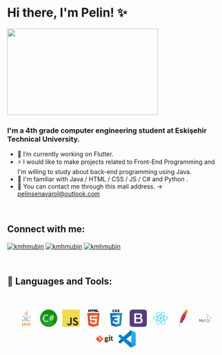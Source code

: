 # Hi there, I'm Pelin! :sparkles: 

<img src="https://media.giphy.com/media/CcwLAV11cALh3OuEJ5/giphy.gif" width="350" height="200" align-items="center" />


### I'm a 4th grade computer engineering student at Eskişehir Technical University.

- 🌱 I’m currently working on Flutter.
- ⚡ I would like to make projects related to Front-End Programming and I'm willing to study about back-end programming using Java.
- 💬 I'm familiar with Java / HTML / CSS / JS / C# and Python .
- 🧐 You can contact me through this mail address. -> pelinsenavarol@outlook.com

</br>

 <!-- Connect with me -->
 <h2 align="left">Connect with me:</h3>
 <p align="left">
  
 <a href="https://www.linkedin.com/in/pelin-sena-varol/" target="blank"><img align="center" src="https://github.com/kmhmubin/kmhmubin/blob/master/assets/linkedin.svg" alt="kmhmubin" height="30" width="30" /></a>
   <a href="https://twitter.com/psvderler" target="blank"><img align="center" src="https://github.com/kmhmubin/kmhmubin/blob/master/assets/twitter.svg" alt="kmhmubin" height="30" width="30" /></a>
 <a href="https://www.instagram.com/pelinsenavarol/" target="blank"><img align="center" src="https://github.com/kmhmubin/kmhmubin/blob/master/assets/instagram.svg" alt="kmhmubin" height="30" width="30" /></a>
  
  </br>


## 🧰 Languages and Tools:
</br>
<p align="center">
   <a href="https://www.java.com/tr/" target="blank"><img src="https://raw.githubusercontent.com/github/explore/80688e429a7d4ef2fca1e82350fe8e3517d3494d/topics/java/java.png" alt="Java" height="40" style="vertical-align:top; margin:4px"></a>
    <a href="https://www.w3schools.com/cs/index.php" target="blank"> <img src="https://raw.githubusercontent.com/github/explore/80688e429a7d4ef2fca1e82350fe8e3517d3494d/topics/csharp/csharp.png" alt="CSharp" height="40" style="vertical-align:top; margin:4px"></a>
    <a href="https://www.w3schools.com/js/" target="blank">  <img src="https://raw.githubusercontent.com/github/explore/80688e429a7d4ef2fca1e82350fe8e3517d3494d/topics/javascript/javascript.png" alt="Javascript" height="40" style="vertical-align:top; margin:4px"></a>
    <a href="https://www.w3schools.com/html/default.asp" target="blank"><img src="https://raw.githubusercontent.com/github/explore/80688e429a7d4ef2fca1e82350fe8e3517d3494d/topics/html/html.png" alt="HTML" height="40" style="vertical-align:top; margin:4px"></a>
   <a href="https://www.w3schools.com/css/default.asp" target="blank"> <img src="https://raw.githubusercontent.com/github/explore/80688e429a7d4ef2fca1e82350fe8e3517d3494d/topics/css/css.png" alt="CSS" height="40" style="vertical-align:top; margin:4px"></a>
     <a href="https://getbootstrap.com/" target="blank"> <img src="https://raw.githubusercontent.com/github/explore/80688e429a7d4ef2fca1e82350fe8e3517d3494d/topics/bootstrap/bootstrap.png" alt="Bootstrap" height="40" style="vertical-align:top; margin:4px"></a>
     <a href="https://tr.reactjs.org/" target="blank"> <img src="https://raw.githubusercontent.com/github/explore/80688e429a7d4ef2fca1e82350fe8e3517d3494d/topics/react/react.png" alt="React" height="40" style="vertical-align:top; margin:4px"></a>
  <a href="https://maven.apache.org/" target="blank"> <img src="https://raw.githubusercontent.com/github/explore/80688e429a7d4ef2fca1e82350fe8e3517d3494d/topics/maven/maven.png" alt="Maven" height="40" style="vertical-align:top; margin:4px"></a>
 <a href="https://www.mysql.com/" target="blank"> <img src="https://raw.githubusercontent.com/github/explore/80688e429a7d4ef2fca1e82350fe8e3517d3494d/topics/mysql/mysql.png" alt="MySQL" height="40" style="vertical-align:top; margin:4px"></a>
 <a href="https://git-scm.com/" target="blank"> <img src="https://raw.githubusercontent.com/github/explore/80688e429a7d4ef2fca1e82350fe8e3517d3494d/topics/git/git.png" alt="Git" height="40" style="vertical-align:top; margin:4px"></a>
   <a href="https://code.visualstudio.com/" target="blank"><img src="https://raw.githubusercontent.com/github/explore/80688e429a7d4ef2fca1e82350fe8e3517d3494d/topics/visual-studio-code/visual-studio-code.png" alt="VS Code" height="40" style="vertical-align:top; margin:4px"> </a>
  
   
 <!--  <img src="https://raw.githubusercontent.com/github/explore/80688e429a7d4ef2fca1e82350fe8e3517d3494d/topics/python/python.png" alt="Python" height="40" style="vertical-align:top; margin:4px"> -->
   

